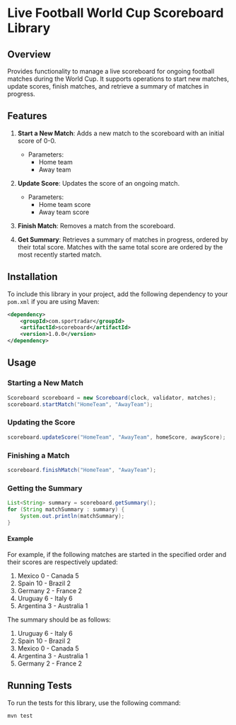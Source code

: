 # Live Football World Cup Scoreboard Library

## Overview

Provides functionality to manage a live scoreboard for ongoing football matches during the World Cup. It supports operations to start new matches, update scores, finish matches, and retrieve a summary of matches in progress.

## Features

1. **Start a New Match**: Adds a new match to the scoreboard with an initial score of 0-0.
    - Parameters:
        - Home team
        - Away team

2. **Update Score**: Updates the score of an ongoing match.
    - Parameters:
        - Home team score
        - Away team score

3. **Finish Match**: Removes a match from the scoreboard.

4. **Get Summary**: Retrieves a summary of matches in progress, ordered by their total score. Matches with the same total score are ordered by the most recently started match.

## Installation

To include this library in your project, add the following dependency to your `pom.xml` if you are using Maven:

```xml
<dependency>
    <groupId>com.sportradar</groupId>
    <artifactId>scoreboard</artifactId>
    <version>1.0.0</version>
</dependency>
```

## Usage

### Starting a New Match

```java
Scoreboard scoreboard = new Scoreboard(clock, validator, matches);
scoreboard.startMatch("HomeTeam", "AwayTeam");
```

### Updating the Score

```java
scoreboard.updateScore("HomeTeam", "AwayTeam", homeScore, awayScore);
```

### Finishing a Match

```java
scoreboard.finishMatch("HomeTeam", "AwayTeam");
```

### Getting the Summary

```java
List<String> summary = scoreboard.getSummary();
for (String matchSummary : summary) {
    System.out.println(matchSummary);
}
```
#### Example

For example, if the following matches are started in the specified order and their scores are respectively updated:

1. Mexico 0 - Canada 5
2. Spain 10 - Brazil 2
3. Germany 2 - France 2
4. Uruguay 6 - Italy 6
5. Argentina 3 - Australia 1

The summary should be as follows:

1. Uruguay 6 - Italy 6
2. Spain 10 - Brazil 2
3. Mexico 0 - Canada 5
4. Argentina 3 - Australia 1
5. Germany 2 - France 2

## Running Tests

To run the tests for this library, use the following command:

```sh
mvn test
```